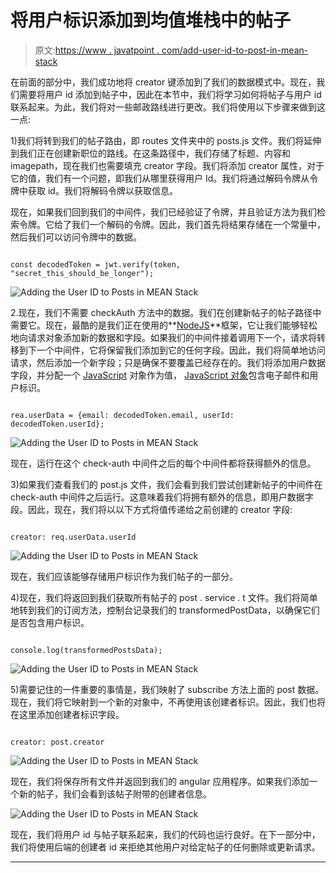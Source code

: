 # 将用户标识添加到均值堆栈中的帖子

> 原文:[https://www . javatpoint . com/add-user-id-to-post-in-mean-stack](https://www.javatpoint.com/adding-user-id-to-posts-in-mean-stack)

在前面的部分中，我们成功地将 creator 键添加到了我们的数据模式中。现在，我们需要将用户 id 添加到帖子中，因此在本节中，我们将学习如何将帖子与用户 id 联系起来。为此，我们将对一些邮政路线进行更改。我们将使用以下步骤来做到这一点:

1)我们将转到我们的帖子路由，即 routes 文件夹中的 posts.js 文件。我们将延伸到我们正在创建新职位的路线。在这条路径中，我们存储了标题、内容和 imagepath，现在我们也需要填充 creator 字段。我们将添加 creator 属性，对于它的值，我们有一个问题，即我们从哪里获得用户 Id。我们将通过解码令牌从令牌中获取 id。我们将解码令牌以获取信息。

现在，如果我们回到我们的中间件，我们已经验证了令牌，并且验证方法为我们检索令牌。它给了我们一个解码的令牌。因此，我们首先将结果存储在一个常量中，然后我们可以访问令牌中的数据。

```

const decodedToken = jwt.verify(token, "secret_this_should_be_longer");

```

![Adding the User ID to Posts in MEAN Stack](../Images/5bb121aa1b16ea2e91ae09cfdaa3a909.png)

2.现在，我们不需要 checkAuth 方法中的数据。我们在创建新帖子的帖子路径中需要它。现在，最酷的是我们正在使用的**[NodeJS](https://www.javatpoint.com/nodejs-tutorial)**框架，它让我们能够轻松地向请求对象添加新的数据和字段。如果我们的中间件接着调用下一个，请求将转移到下一个中间件，它将保留我们添加到它的任何字段。因此，我们将简单地访问请求，然后添加一个新字段；只是确保不要覆盖已经存在的。我们将添加用户数据字段，并分配一个 [JavaScript](https://www.javatpoint.com/javascript-tutorial) 对象作为值， [JavaScript 对象](https://www.javatpoint.com/javascript-objects)包含电子邮件和用户标识。

```

rea.userData = {email: decodedToken.email, userId: decodedToken.userId};

```

![Adding the User ID to Posts in MEAN Stack](../Images/f63635d91a39a0813382824ba5417a62.png)

现在，运行在这个 check-auth 中间件之后的每个中间件都将获得额外的信息。

3)如果我们查看我们的 post.js 文件，我们会看到我们尝试创建新帖子的中间件在 check-auth 中间件之后运行。这意味着我们将拥有额外的信息，即用户数据字段。因此，现在，我们将以以下方式将值传递给之前创建的 creator 字段:

```

creator: req.userData.userId

```

![Adding the User ID to Posts in MEAN Stack](../Images/f3ea8e3c615b09586013898e3944a62f.png)

现在，我们应该能够存储用户标识作为我们帖子的一部分。

4)现在，我们将返回到我们获取所有帖子的 post . service . t 文件。我们将简单地转到我们的订阅方法，控制台记录我们的 transformedPostData，以确保它们是否包含用户标识。

```

console.log(transformedPostsData);

```

![Adding the User ID to Posts in MEAN Stack](../Images/e043f3fa8a296856187f03262191d5da.png)

5)需要记住的一件重要的事情是，我们映射了 subscribe 方法上面的 post 数据。现在，我们将它映射到一个新的对象中，不再使用该创建者标识。因此，我们也将在这里添加创建者标识字段。

```

creator: post.creator

```

![Adding the User ID to Posts in MEAN Stack](../Images/fe207b5ec73b09c1a5b226282d128cc6.png)

现在，我们将保存所有文件并返回到我们的 angular 应用程序。如果我们添加一个新的帖子，我们会看到该帖子附带的创建者信息。

![Adding the User ID to Posts in MEAN Stack](../Images/bd30b39857eda7507aafa2ccbba462c2.png)

现在，我们将用户 id 与帖子联系起来，我们的代码也运行良好。在下一部分中，我们将使用后端的创建者 id 来拒绝其他用户对给定帖子的任何删除或更新请求。

* * *